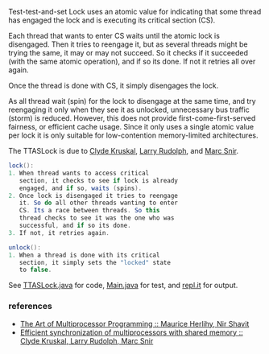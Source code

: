 Test-test-and-set Lock uses an atomic value for
indicating that some thread has engaged the lock
and is executing its critical section (CS).

Each thread that wants to enter CS waits until
the atomic lock is disengaged. Then it tries
to reengage it, but as several threads might
be trying the same, it may or may not succeed.
So it checks if it succeeded (with the same
atomic operation), and if so its done. If not
it retries all over again.

Once the thread is done with CS, it simply
disengages the lock.

As all thread wait (spin) for the lock to
disengage at the same time, and try reengaging
it only when they see it as unlocked, unnecessary
bus traffic (storm) is reduced. However, this
does not provide first-come-first-served
fairness, or efficient cache usage. Since
it only uses a single atomic value per lock
it is only suitable for low-contention
memory-limited architectures.

The TTASLock is due to [Clyde Kruskal],
[Larry Rudolph], and [Marc Snir].

[Clyde Kruskal]: https://en.wikipedia.org/wiki/Clyde_Kruskal
[Larry Rudolph]: http://people.csail.mit.edu/rudolph/
[Marc Snir]: https://en.wikipedia.org/wiki/Marc_Snir

```java
lock():
1. When thread wants to access critical
   section, it checks to see if lock is already
   engaged, and if so, waits (spins).
2. Once lock is disengaged it tries to reengage
   it. So do all other threads wanting to enter
   CS. Its a race between threads. So this
   thread checks to see it was the one who was
   successful, and if so its done.
3. If not, it retries again.
```

```java
unlock():
1. When a thread is done with its critical
   section, it simply sets the "locked" state
   to false.
```

See [TTASLock.java] for code, [Main.java] for test, and [repl.it] for output.

[TTASLock.java]: https://repl.it/@wolfram77/ttas-lock#TTASLock.java
[Main.java]: https://repl.it/@wolfram77/ttas-lock#Main.java
[repl.it]: https://ttas-lock.wolfram77.repl.run


### references

- [The Art of Multiprocessor Programming :: Maurice Herlihy, Nir Shavit](https://dl.acm.org/doi/book/10.5555/2385452)
- [Efficient synchronization of multiprocessors with shared memory :: Clyde Kruskal, Larry Rudolph, Marc Snir](https://dl.acm.org/doi/10.1145/48022.48024)
